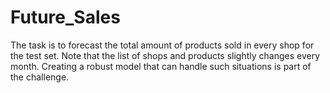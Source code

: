 # Future_Sales
The task is to forecast the total amount of products sold in every shop for the test set. Note that the list of shops and products slightly changes every month. Creating a robust model that can handle such situations is part of the challenge.
